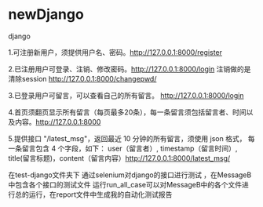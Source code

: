 # newDjango
django

1.可注册新用户，须提供用户名、密码。http://127.0.0.1:8000/register

2.已注册用户可登录、注销、修改密码。http://127.0.0.1:8000/login 注销做的是清除session http://127.0.0.1:8000/changepwd/

3.已登录用户可留言，可以查看自己的所有留言。 http://127.0.0.1:8000/login

4.首页须翻页显示所有留言（每页最多20条），每一条留言须包括留言者、时间以及内容。http://127.0.0.1:8000

5.提供接口 "/latest_msg"，返回最近 10 分钟的所有留言，须使用 json 格式， 每一条留言包含 4 个字段，如下： user（留言者）, timestamp（留言时间）, title(留言标题)，content（留言内容）http://127.0.0.1:8000/latest_msg/


在test-django文件夹下
通过selenium对django的接口进行测试 ，在MessageB中包含各个接口的测试文件
运行run_all_case可以对MessageB中的各个文件进行总的运行，在report文件中生成我的自动化测试报告